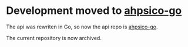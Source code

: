 # Development moved to [ahpsico-go](https://github.com/joaopegoraro/ahpsico-go)

The api was rewriten in Go, so now the api repo is [ahpsico-go](https://github.com/joaopegoraro/ahpsico-go).

The current repository is now archived.
